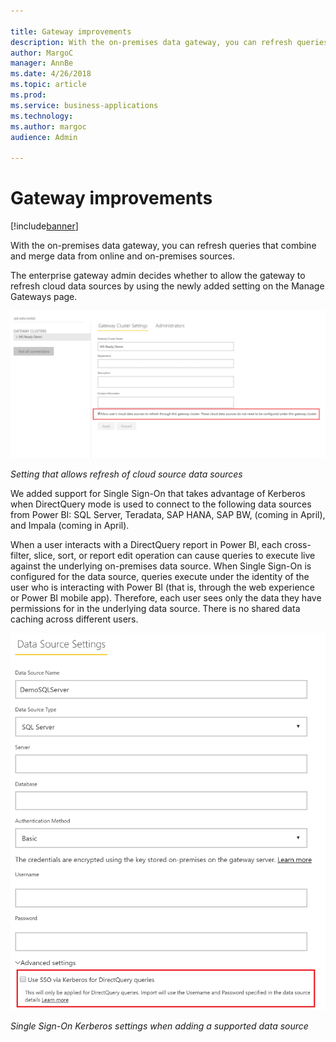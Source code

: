```yaml
---

title: Gateway improvements
description: With the on-premises data gateway, you can refresh queries that combine and merge data from online and on-premises sources.
author: MargoC
manager: AnnBe
ms.date: 4/26/2018
ms.topic: article
ms.prod: 
ms.service: business-applications
ms.technology: 
ms.author: margoc
audience: Admin

---
```

#  Gateway improvements




[!include[banner](../../../includes/banner.md)]

With the on-premises data gateway, you can refresh queries that combine and
merge data from online and on-premises sources.

The enterprise gateway admin decides whether to allow the gateway to refresh
cloud data sources by using the newly added setting on the Manage Gateways page.

![Screenshot of the setting that allows refresh of cloud source data](media/index-1.png "Screenshot of the setting that allows refresh of cloud source data")
<!-- gateway_mashup.png -->


*Setting that allows refresh of cloud source data sources*

We added support for Single Sign-On that takes advantage of Kerberos when
DirectQuery mode is used to connect to the following data sources from Power BI:
SQL Server, Teradata, SAP HANA, SAP BW, (coming in April), and Impala (coming in
April).

When a user interacts with a DirectQuery report in Power BI, each cross-filter,
slice, sort, or report edit operation can cause queries to execute live against
the underlying on-premises data source. When Single Sign-On is configured for
the data source, queries execute under the identity of the user who is
interacting with Power BI (that is, through the web experience or Power BI
mobile app). Therefore, each user sees only the data they have permissions for
in the underlying data source. There is no shared data caching across different
users.

![Screenshot of the single sign-on Kerberos settings when adding a supported data source](media/index-2.png "Screenshot of the single sign-on Kerberos settings when adding a supported data source")
<!-- gateway_SSO.png -->


*Single Sign-On Kerberos settings when adding a supported data source*
